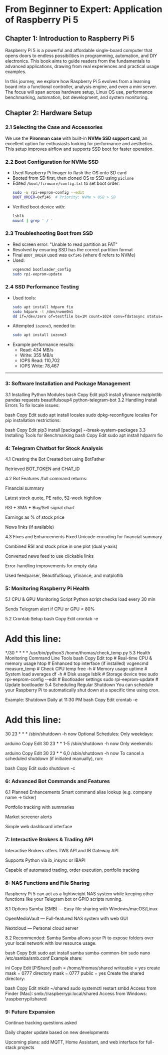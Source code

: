 # From Beginner to Expert: Application of Raspberry Pi 5

## Chapter 1: Introduction to Raspberry Pi 5

Raspberry Pi 5 is a powerful and affordable single-board computer that opens doors to endless possibilities in programming, automation, and DIY electronics. This book aims to guide readers from the fundamentals to advanced applications, drawing from real experiences and practical usage examples.

In this journey, we explore how Raspberry Pi 5 evolves from a learning board into a functional controller, analysis engine, and even a mini server. The focus will span across hardware setup, Linux OS use, performance benchmarking, automation, bot development, and system monitoring.

## Chapter 2: Hardware Setup

### 2.1 Selecting the Case and Accessories

We use the **Pironman case** with built-in **NVMe SSD support card**, an excellent option for enthusiasts looking for performance and aesthetics. This setup improves airflow and supports SSD boot for faster operation.

### 2.2 Boot Configuration for NVMe SSD

- Used Raspberry Pi Imager to flash the OS onto SD card  
- Booted from SD first, then cloned OS to SSD using `piclone`  
- Edited `/boot/firmware/config.txt` to set boot order:
  ```bash
  sudo -E rpi-eeprom-config --edit
  BOOT_ORDER=0xf146  # Priority: NVMe > USB > SD
  ```
- Verified boot device with:
  ```bash
  lsblk
  mount | grep ' / '
  ```

### 2.3 Troubleshooting Boot from SSD

- Red screen error: "Unable to read partition as FAT"  
- Resolved by ensuring SSD has the correct partition format  
- Final `BOOT_ORDER` used was `0xf146` (where 6 refers to NVMe)  
- Used:
  ```bash
  vcgencmd bootloader_config
  sudo rpi-eeprom-update
  ```

### 2.4 SSD Performance Testing

- Used tools:
  ```bash
  sudo apt install hdparm fio
  sudo hdparm -t /dev/nvme0n1
  dd if=/dev/zero of=testfile bs=1M count=1024 conv=fdatasync status=progress
  ```
- Attempted `iozone3`, needed to:
  ```bash
  sudo apt install iozone3
  ```
- Example performance results:
  - Read: 434 MB/s  
  - Write: 355 MB/s  
  - IOPS Read: 110,702  
  - IOPS Write: 78,467  

---

###  3: Software Installation and Package Management
3.1 Installing Python Modules
bash
Copy
Edit
pip3 install yfinance matplotlib pandas requests beautifulsoup4 python-telegram-bot
3.2 Handling Install Errors
To fix locale issues:

bash
Copy
Edit
sudo apt install locales
sudo dpkg-reconfigure locales
For pip installation restrictions:

bash
Copy
Edit
pip3 install [package] --break-system-packages
3.3 Installing Tools for Benchmarking
bash
Copy
Edit
sudo apt install hdparm fio
###  4: Telegram Chatbot for Stock Analysis
4.1 Creating the Bot
Created bot using BotFather

Retrieved BOT_TOKEN and CHAT_ID

4.2 Bot Features
/full <TICKER> command returns:

Financial summary

Latest stock quote, PE ratio, 52-week high/low

RSI + SMA + Buy/Sell signal chart

Earnings as % of stock price

News links (if available)

4.3 Fixes and Enhancements
Fixed Unicode encoding for financial summary

Combined RSI and stock price in one plot (dual y-axis)

Converted news feed to use clickable links

Error-handling improvements for empty data

Used feedparser, BeautifulSoup, yfinance, and matplotlib

###  5: Monitoring Raspberry Pi Health
5.1 CPU & GPU Monitoring Script
Python script checks load every 30 min

Sends Telegram alert if CPU or GPU > 80%

5.2 Crontab Setup
bash
Copy
Edit
crontab -e
# Add this line:
*/30 * * * * /usr/bin/python3 /home/thomas/check_temp.py
5.3 Health Monitoring Command Line Tools
bash
Copy
Edit
top            # Real-time CPU & memory usage
htop           # Enhanced top interface (if installed)
vcgencmd measure_temp   # Check CPU temp
free -h        # Memory usage
uptime         # System load averages
df -h          # Disk usage
lsblk          # Storage device tree
sudo rpi-eeprom-config --edit  # Bootloader settings
sudo rpi-eeprom-update         # Update bootloader
5.4 Scheduling Regular Shutdown
You can schedule your Raspberry Pi to automatically shut down at a specific time using cron.

Example: Shutdown Daily at 11:30 PM
bash
Copy
Edit
crontab -e
# Add this line:
30 23 * * * /sbin/shutdown -h now
Optional Schedules:
Only weekdays:

arduino
Copy
Edit
30 23 * * 1-5 /sbin/shutdown -h now
Only weekends:

arduino
Copy
Edit
30 23 * * 6,0 /sbin/shutdown -h now
To cancel a scheduled shutdown (if initiated manually), run:

bash
Copy
Edit
sudo shutdown -c
###  6: Advanced Bot Commands and Features
6.1 Planned Enhancements
Smart command alias lookup (e.g. company name → ticker)

Portfolio tracking with summaries

Market screener alerts

Simple web dashboard interface

###  7: Interactive Brokers & Trading API
Interactive Brokers offers TWS API and IB Gateway API

Supports Python via ib_insync or IBAPI

Capable of automated trading, order execution, portfolio tracking

###  8: NAS Functions and File Sharing
Raspberry Pi 5 can act as a lightweight NAS system while keeping other functions like your Telegram bot or GPIO scripts running.

8.1 Options
Samba (SMB) — Easy file sharing with Windows/macOS/Linux

OpenMediaVault — Full-featured NAS system with web GUI

Nextcloud — Personal cloud server

8.2 Recommended: Samba
Samba allows your Pi to expose folders over your local network with low resource usage.

bash
Copy
Edit
sudo apt install samba samba-common-bin
sudo nano /etc/samba/smb.conf
Example share:

ini
Copy
Edit
[PiShare]
   path = /home/thomas/shared
   writeable = yes
   create mask = 0777
   directory mask = 0777
   public = yes
Create the shared directory:

bash
Copy
Edit
mkdir ~/shared
sudo systemctl restart smbd
Access from Finder (Mac): smb://raspberrypi.local/shared
Access from Windows: \\raspberrypi\shared

###  9: Future Expansion
Continue tracking questions asked

Daily chapter update based on new developments

Upcoming plans: add MQTT, Home Assistant, and web interface for full-stack projects



